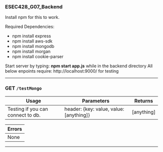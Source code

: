 ### ESEC428_G07_Backend

Install npm for this to work.

Required Dependencies:
- npm install express
- npm install aws-sdk
- npm install mongodb
- npm install morgan
- npm install cookie-parser

Start server by typing: **npm start app.js** while in the backend directory
All below enpoints require: http://localhost:9000/ for testing

------------------------------------------------------------

### GET `/testMongo`
| Usage  | Parameters | Returns |
| ------------- | ------------- | ------------- |
| Testing if you can connect to db.  | header: {key: value, value: [anything]} | [anything]

| Errors  |
| ------------- |
| None |

------------------------------------------------------------
